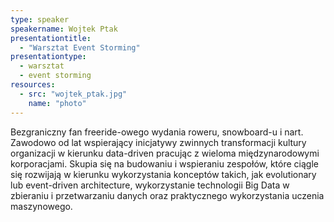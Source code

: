 ```yaml
---
type: speaker
speakername: Wojtek Ptak
presentationtitle: 
  - "Warsztat Event Storming"
presentationtype: 
  - warsztat
  - event storming
resources:
  - src: "wojtek_ptak.jpg"
    name: "photo"
---
```


Bezgraniczny fan freeride-owego wydania roweru, snowboard-u i nart. Zawodowo od lat wspierający inicjatywy zwinnych transformacji kultury organizacji w kierunku data-driven pracując z wieloma międzynarodowymi korporacjami. Skupia się na budowaniu i wspieraniu zespołów, które ciągle się rozwijają w kierunku wykorzystania konceptów takich, jak evolutionary lub event-driven architecture, wykorzystanie technologii Big Data w zbieraniu i przetwarzaniu danych oraz praktycznego wykorzystania uczenia maszynowego.